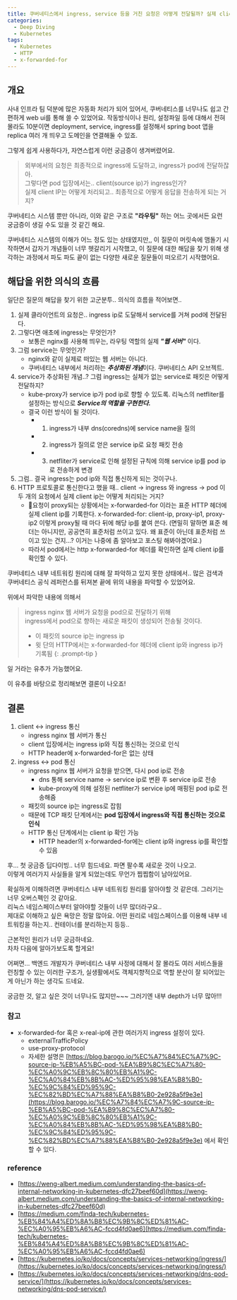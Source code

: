 ```yaml
---
title: 쿠버네티스에서 ingress, service 등을 거친 요청은 어떻게 전달될까? 실제 client IP는 유지될까?
categories:
  - Deep Diving
  - Kubernetes
tags:
  - Kubernetes
  - HTTP
  - x-forwarded-for
---
```


## 개요

사내 인프라 팀 덕분에 많은 자동화 처리가 되어 있어서, 쿠버네티스를 너무나도 쉽고 간편하게 web ui를 통해 쓸 수 있었어요. 작동방식이나 원리, 설정파일 등에 대해서 전혀 몰라도 10분이면 deployment, service, ingress를 설정해서 spring boot 앱을 replica 여러 개 띄우고 도메인을 연결해둘 수 있죠.

그렇게 쉽게 사용하다가, 자연스럽게 이런 궁금증이 생겨버렸어요.

> 외부에서의 요청은 최종적으로 ingress에 도달하고, ingress가 pod에 전달하잖아.  
> 그렇다면 pod 입장에서는.. client(source ip)가 ingress인가?  
> 실제 client IP는 어떻게 처리되고.. 최종적으로 어떻게 응답을 전송하게 되는 거지?

쿠버네티스 시스템 뿐만 아니라, 이와 같은 구조로 **"라우팅"** 하는 어느 곳에서든 요런 궁금증이 생길 수도 있을 것 같긴 해요.

쿠버네티스 시스템의 이해가 어느 정도 있는 상태였지만,, 이 질문이 머릿속에 맴돌기 시작하면서 갑자기 개념들이 너무 헷갈리기 시작했고, 이 질문에 대한 해답을 찾기 위해 생각하는 과정에서 파도 파도 끝이 없는 다양한 새로운 질문들이 떠오르기 시작했어요.

## 해답을 위한 의식의 흐름

일단은 질문의 해답을 찾기 위한 고군분투.. 의식의 흐름을 적어보면..

1. 실제 클라이언트의 요청은.. ingress ip로 도달해서 service를 거쳐 pod에 전달된다.
2. 그렇다면 애초에 ingress는 무엇인가?
	- 보통은 nginx를 사용해 띄우는, 라우팅 역할의 실제 ***"웹 서버"*** 이다.
3. 그럼 service는 무엇인가?
	- nginx와 같이 실제로 떠있는 웹 서버는 아니다.
	- 쿠버네티스 내부에서 처리하는 ***추상화된 개념***이다. 쿠버네티스 API 오브젝트.
4. service가 추상화된 개념..? 그럼 ingress는 실체가 없는 service로 패킷은 어떻게 전달하지?
	- kube-proxy가 service ip가 pod ip로 향할 수 있도록. 리눅스의 netfliter를 설정하는 방식으로 ***Service의 역할을 구현한다.***
	- 결국 이런 방식이 될 것이다.
		- 1) ingress가 내부 dns(coredns)에 service name을 질의
		- 2) ingress가 질의로 얻은 service ip로 요청 패킷 전송
		- 3) netfliter가 service로 인해 설정된 규칙에 의해 service ip를 pod ip로 전송하게 변경
5. 그럼.. 결국 ingress는 pod ip와 직접 통신하게 되는 것이구나.
6. HTTP 프로토콜로 통신한다고 했을 때.. client -> ingress 와 ingress -> pod 이 두 개의 요청에서 실제 client ip는 어떻게 처리되는 거지?
	- 요청이 proxy되는 상황에서는 x-forwarded-for 이라는 표준 HTTP 헤더에 실제 client ip를 기록한다. x-forwarded-for: client-ip, proxy-ip1, proxy-ip2 이렇게 proxy될 때 마다 뒤에 해당 ip를 붙여 쓴다. (면밀히 말하면 표준 헤더는 아니지만, 공공연히 표준처럼 쓰이고 있다. 왜 표준이 아닌데 표준처럼 쓰이고 있는 건지...? 이거는 나중에 좀 알아보고 포스팅 해봐야겠어요.)
	- 따라서 pod에서는 http x-forwarded-for 헤더를 확인하면 실제 client ip를 확인할 수 있다.

쿠버네티스 내부 네트워킹 원리에 대해 잘 파악하고 있지 못한 상태에서.. 많은 검색과 쿠버네티스 공식 레퍼런스를 뒤져본 끝에 위의 내용을 파악할 수 있었어요.

위에서 파악한 내용에 의해서

> ingress nginx 웹 서버가 요청을 pod으로 전달하기 위해  
> ingress에서 pod으로 향하는 새로운 패킷이 생성되어 전송될 것이다.  
> - 이 패킷의 source ip는 ingress ip  
> - 윗 단의 HTTP에서는 x-forwarded-for 헤더에 client ip와 ingress ip가 기록됨
{: .prompt-tip }

일 거라는 유추가 가능했어요.

이 유추를 바탕으로 정리해보면 결론이 나오죠!

## 결론

1. client <-> ingress 통신
	- ingress nginx 웹 서버가 통신
	- client 입장에서는 ingress ip와 직접 통신하는 것으로 인식
	- HTTP header에 x-forwarded-for은 없는 상태
2. ingress <-> pod 통신
	- ingress nginx 웹 서버가 요청을 받으면, 다시 pod ip로 전송
		- dns 통해 service name -> service ip로 변환 후 service ip로 전송
		- kube-proxy에 의해 설정된 netfliter가 service ip에 매핑된 pod ip로 전송해줌
	- 패킷의 source ip는 ingress로 잡힘
	- 때문에 TCP 패킷 단계에서는 **pod 입장에서 ingress와 직접 통신하는 것으로 인식**
	- HTTP 통신 단계에서는 client ip 확인 가능
		- HTTP header의 x-forwarded-for에는 client ip와 ingress ip를 확인할 수 있음

후... 첫 궁금증 딥다이빙.. 너무 힘드네요. 파면 팔수록 새로운 것이 나오고.  
이렇게 여러가지 사실들을 알게 되었는데도 무언가 찝찝함이 남아있어요.  
  
확실하게 이해하려면 쿠버네티스 내부 네트워킹 원리를 알아야할 것 같은데. 그러기는 너무 오버스펙인 것 같아요.  
리눅스 네임스페이스부터 알아야할 것들이 너무 많더라구요..  
제대로 이해하고 싶은 욕망은 정말 많아요. 어떤 원리로 네임스페이스를 이용해 내부 네트워킹을 하는지.. 컨테이너를 분리하는지 등등..  
  
근본적인 원리가 너무 궁금하네요.  
차차 다음에 알아가보도록 할게요!

어쩌면... 백엔드 개발자가 쿠버네티스 내부 사정에 대해서 잘 몰라도 여러 서비스들을 런칭할 수 있는 이러한 구조가, 실생활에서도 객체지향적으로 역할 분산이 잘 되어있는 게 아닌가 하는 생각도 드네요.

궁금한 것, 알고 싶은 것이 너무나도 많지만~~~ 그러기엔 내부 depth가 너무 많아!!!

### 참고

- x-forwarded-for 혹은 x-real-ip에 관한 여러가지 ingress 설정이 있다.
	- externalTrafficPolicy
	- use-proxy-protocol
	- 자세한 설명은 [https://blog.barogo.io/%EC%A7%84%EC%A7%9C-source-ip-%EB%A5%BC-pod-%EA%B9%8C%EC%A7%80-%EC%A0%9C%EB%8C%80%EB%A1%9C-%EC%A0%84%EB%8B%AC-%ED%95%98%EA%B8%B0-%EC%9C%84%ED%95%9C-%EC%82%BD%EC%A7%88%EA%B8%B0-2e928a5f9e3e](https://blog.barogo.io/%EC%A7%84%EC%A7%9C-source-ip-%EB%A5%BC-pod-%EA%B9%8C%EC%A7%80-%EC%A0%9C%EB%8C%80%EB%A1%9C-%EC%A0%84%EB%8B%AC-%ED%95%98%EA%B8%B0-%EC%9C%84%ED%95%9C-%EC%82%BD%EC%A7%88%EA%B8%B0-2e928a5f9e3e) 에서 확인할 수 있다.

### reference

- [https://weng-albert.medium.com/understanding-the-basics-of-internal-networking-in-kubernetes-dfc27beef60d](https://weng-albert.medium.com/understanding-the-basics-of-internal-networking-in-kubernetes-dfc27beef60d)
- [https://medium.com/finda-tech/kubernetes-%EB%84%A4%ED%8A%B8%EC%9B%8C%ED%81%AC-%EC%A0%95%EB%A6%AC-fccd4fd0ae6](https://medium.com/finda-tech/kubernetes-%EB%84%A4%ED%8A%B8%EC%9B%8C%ED%81%AC-%EC%A0%95%EB%A6%AC-fccd4fd0ae6)
- [https://kubernetes.io/ko/docs/concepts/services-networking/ingress/](https://kubernetes.io/ko/docs/concepts/services-networking/ingress/)
- [https://kubernetes.io/ko/docs/concepts/services-networking/dns-pod-service/](https://kubernetes.io/ko/docs/concepts/services-networking/dns-pod-service/)